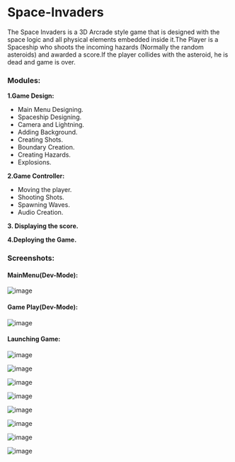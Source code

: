 # Space-Invaders
The Space Invaders is a 3D Arcrade style game that is designed with the space logic and all physical elements embedded inside it.The Player is a Spaceship who shoots the incoming hazards (Normally the random asteroids) and awarded a score.If the player collides with the asteroid, he is dead and game is over.

### Modules:
**1.Game Design:**
  - Main Menu Designing.
  -	Spaceship Designing.
  -	Camera and Lightning.
  -	Adding Background.
  -	Creating Shots.
  -	Boundary Creation.
  -	Creating Hazards.
  -	Explosions.
  
**2.Game Controller:**
  -	Moving the player.
  -	Shooting Shots.
  -	Spawning Waves.
  -	Audio Creation.
  
**3. Displaying the score.**

**4.Deploying the Game.**
### Screenshots:
  #### MainMenu(Dev-Mode):
![image](https://user-images.githubusercontent.com/20739181/30986132-139e6852-a4b0-11e7-8e50-72e15537155a.png)

   #### Game Play(Dev-Mode):
![image](https://user-images.githubusercontent.com/20739181/30986227-5468a32a-a4b0-11e7-8775-2436c207d04e.png)

  #### Launching Game:

![image](https://user-images.githubusercontent.com/20739181/30986338-b6801d68-a4b0-11e7-8a96-3eb7ca9d6a66.png)

![image](https://user-images.githubusercontent.com/20739181/30986435-0949f82a-a4b1-11e7-95da-55fa15cd09a5.png)

![image](https://user-images.githubusercontent.com/20739181/30986483-33ff96e2-a4b1-11e7-999a-059aa0cb7c21.png)

![image](https://user-images.githubusercontent.com/20739181/30986524-5b7d00d8-a4b1-11e7-9032-0a54ab48567f.png)

![image](https://user-images.githubusercontent.com/20739181/30986560-77eaaf36-a4b1-11e7-8cf9-aa1b370624df.png)

![image](https://user-images.githubusercontent.com/20739181/30986571-81898bac-a4b1-11e7-9794-d5dded95cb63.png)

![image](https://user-images.githubusercontent.com/20739181/30986580-8b87ab0c-a4b1-11e7-942e-b50482fef067.png)


![image](https://user-images.githubusercontent.com/20739181/30986740-1b3afccc-a4b2-11e7-823f-d66e7fbaf9a1.png)
